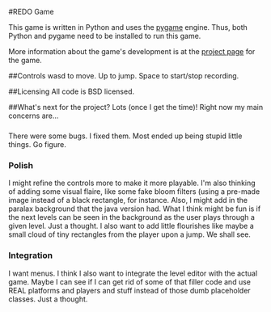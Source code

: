 #REDO Game

This game is written in Python and uses the [pygame] engine. Thus, both Python and pygame need to be installed to run this game.

More information about the game's development is at the [project page][gh-pages] for the game.

[pygame]: http://www.pygame.org/news.html
[gh-pages]: http://mcdenhoed.github.com/redo/


##Controls
wasd to move.
Up to jump.
Space to start/stop recording.

##Licensing
All code is BSD licensed.

##What's next for the project?
Lots (once I get the time)! Right now my main concerns are...

###
There were some bugs. I fixed them. Most ended up being stupid little things. Go figure.

### Polish
I might refine the controls more to make it more playable. I'm also thinking of adding some visual flaire, like some fake bloom filters (using a pre-made image instead of a black rectangle, for instance. Also, I might add in the paralax background that the java version had. What I think might be fun is if the next levels can be seen in the background as the user plays through a given level. Just a thought. I also want to add little flourishes like maybe a small cloud of tiny rectangles from the player upon a jump. We shall see.

### Integration
I want menus. I think I also want to integrate the level editor with the actual game. Maybe I can see if I can get rid of some of that filler code and use REAL platforms and players and stuff instead of those dumb placeholder classes. Just a thought.
